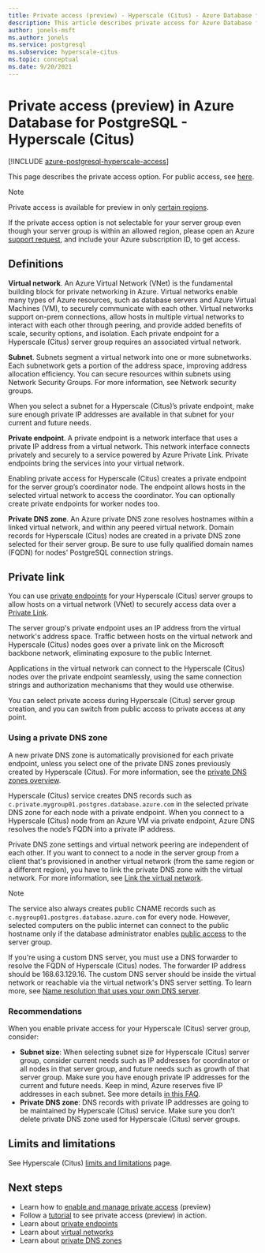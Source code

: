 ```yaml
---
title: Private access (preview) - Hyperscale (Citus) - Azure Database for PostgreSQL
description: This article describes private access for Azure Database for PostgreSQL - Hyperscale (Citus).
author: jonels-msft
ms.author: jonels
ms.service: postgresql
ms.subservice: hyperscale-citus
ms.topic: conceptual
ms.date: 9/20/2021
---
```


# Private access (preview) in Azure Database for PostgreSQL - Hyperscale (Citus)

[!INCLUDE [azure-postgresql-hyperscale-access](../../includes/azure-postgresql-hyperscale-access.md)]

This page describes the private access option. For public access, see
[here](concepts-hyperscale-firewall-rules.md).

> [!NOTE]
>
> Private access is available for preview in only [certain
> regions](concepts-hyperscale-limits.md#regions).
>
> If the private access option is not selectable for your server group even
> though your server group is within an allowed region, please open an Azure
> [support
> request](https://portal.azure.com/#blade/Microsoft_Azure_Support/HelpAndSupportBlade/newsupportrequest),
> and include your Azure subscription ID, to get access.

## Definitions

**Virtual network**. An Azure Virtual Network (VNet) is the fundamental
building block for private networking in Azure. Virtual networks enable many
types of Azure resources, such as database servers and Azure Virtual Machines
(VM), to securely communicate with each other. Virtual networks support on-prem
connections, allow hosts in multiple virtual networks to interact with each
other through peering, and provide added benefits of scale, security options,
and isolation. Each private endpoint for a Hyperscale (Citus) server group
requires an associated virtual network.

**Subnet**. Subnets segment a virtual network into one or more subnetworks.
Each subnetwork gets a portion of the address space, improving address
allocation efficiency.  You can secure resources within subnets using Network
Security Groups. For more information, see Network security groups.

When you select a subnet for a Hyperscale (Citus)’s private endpoint, make sure
enough private IP addresses are available in that subnet for your current and
future needs.

**Private endpoint**. A private endpoint is a network interface that uses a
private IP address from a virtual network. This network interface connects
privately and securely to a service powered by Azure Private Link. Private
endpoints bring the services into your virtual network.

Enabling private access for Hyperscale (Citus) creates a private endpoint for
the server group’s coordinator node. The endpoint allows hosts in the selected
virtual network to access the coordinator. You can optionally create private
endpoints for worker nodes too.

**Private DNS zone**. An Azure private DNS zone resolves hostnames within a
linked virtual network, and within any peered virtual network. Domain records
for Hyperscale (Citus) nodes are created in a private DNS zone selected for
their server group.  Be sure to use fully qualified domain names (FQDN) for
nodes' PostgreSQL connection strings.

## Private link

You can use [private endpoints](/azure/private-link/private-endpoint-overview)
for your Hyperscale (Citus) server groups to allow hosts on a virtual network
(VNet) to securely access data over a [Private
Link](/azure/private-link/private-link-overview).

The server group's private endpoint uses an IP address from the virtual
network's address space. Traffic between hosts on the virtual network and
Hyperscale (Citus) nodes goes over a private link on the Microsoft backbone
network, eliminating exposure to the public Internet.

Applications in the virtual network can connect to the Hyperscale (Citus) nodes
over the private endpoint seamlessly, using the same connection strings and
authorization mechanisms that they would use otherwise.

You can select private access during Hyperscale (Citus) server group creation,
and you can switch from public access to private access at any point.

### Using a private DNS zone

A new private DNS zone is automatically provisioned for each private endpoint,
unless you select one of the private DNS zones previously created by Hyperscale
(Citus). For more information, see the [private DNS zones
overview](/azure/dns/private-dns-overview).

Hyperscale (Citus) service creates DNS records such as
`c.private.mygroup01.postgres.database.azure.com`  in the selected private DNS
zone for each node with a private endpoint. When you connect to a Hyperscale
(Citus) node from an Azure VM via private endpoint, Azure DNS resolves the
node’s FQDN into a private IP address.

Private DNS zone settings and virtual network peering are independent of each
other. If you want to connect to a node in the server group from a client
that's provisioned in another virtual network (from the same region or a
different region), you have to link the private DNS zone with the virtual
network. For more information, see [Link the virtual
network](/azure/dns/private-dns-getstarted-portal#link-the-virtual-network).

> [!NOTE]
>
> The service also always creates public CNAME records such as
> `c.mygroup01.postgres.database.azure.com` for every node. However, selected
> computers on the public internet can connect to the public hostname only if
> the database administrator enables [public
> access](concepts-hyperscale-firewall-rules.md) to the server group.

If you're using a custom DNS server, you must use a DNS forwarder to resolve
the FQDN of Hyperscale (Citus) nodes. The forwarder IP address should be
168.63.129.16. The custom DNS server should be inside the virtual network or
reachable via the virtual network's DNS server setting. To learn more, see
[Name resolution that uses your own DNS
server](/azure/virtual-network/virtual-networks-name-resolution-for-vms-and-role-instances#name-resolution-that-uses-your-own-dns-server).

### Recommendations

When you enable private access for your Hyperscale (Citus) server group,
consider:

* **Subnet size**: When selecting subnet size for Hyperscale (Citus) server
  group, consider current needs such as IP addresses for coordinator or all
  nodes in that server group, and future needs such as growth of that server
  group. Make sure you have enough private IP addresses for the current and
  future needs. Keep in mind, Azure reserves five IP addresses in each subnet.
  See more details [in this
  FAQ](/azure/virtual-network/virtual-networks-faq#configuration).
* **Private DNS zone**: DNS records with private IP addresses are going to be
  maintained by Hyperscale (Citus) service. Make sure you don’t delete private
  DNS zone used for Hyperscale (Citus) server groups.

## Limits and limitations

See Hyperscale (Citus) [limits and limitations](concepts-hyperscale-limits.md)
page.

## Next steps

* Learn how to [enable and manage private
  access](howto-hyperscale-private-access.md) (preview)
* Follow a [tutorial](tutorial-hyperscale-private-access.md) to see
  private access (preview) in action.
* Learn about [private
  endpoints](/azure/private-link/private-endpoint-overview)
* Learn about [virtual
  networks](/azure/virtual-network/concepts-and-best-practices)
* Learn about [private DNS zones](/azure/dns/private-dns-overview)
